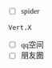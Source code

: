 <span  style="font-family: Simsun,serif; font-size: 15px; ">

- [ ] spider
~~~
Vert.X
~~~
- [ ] qq空间
- [ ] 朋友圈

</span>